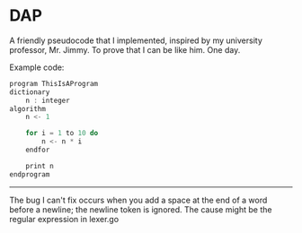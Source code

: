 # DAP

A friendly pseudocode that I implemented, inspired by my university professor, Mr. Jimmy. To prove that I can be like him. One day.

Example code:

```javascript
program ThisIsAProgram
dictionary
    n : integer
algorithm
    n <- 1

    for i = 1 to 10 do
        n <- n * i
    endfor

    print n
endprogram
```

<hr/>
The bug I can't fix occurs when you add a space at the end of a word before a newline; the newline token is ignored. The cause might be the regular expression in lexer.go